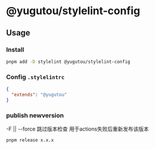 # @yugutou/stylelint-config

## Usage


### Install

```bash
pnpm add -D stylelint @yugutou/stylelint-config
```

### Config `.stylelintrc`

```json
{
  "extends": "@yugutou"
}
```

### publish newversion

-F || --force 跳过版本检查 用于actions失败后重新发布该版本

```
pnpm release x.x.x
```

